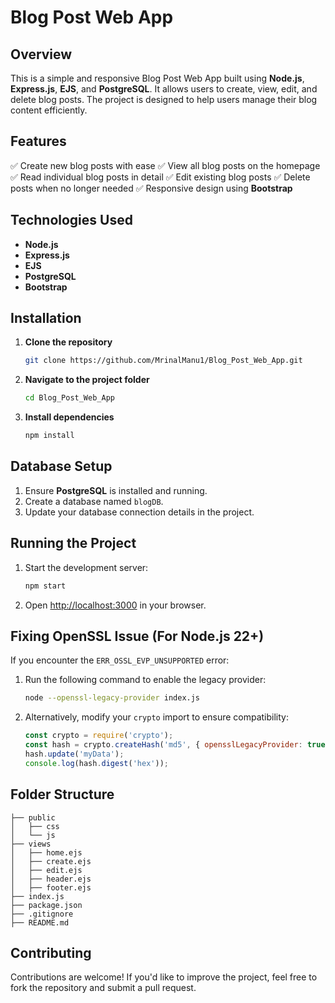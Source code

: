 # Blog Post Web App

## Overview
This is a simple and responsive Blog Post Web App built using **Node.js**, **Express.js**, **EJS**, and **PostgreSQL**. It allows users to create, view, edit, and delete blog posts. The project is designed to help users manage their blog content efficiently.

## Features
✅ Create new blog posts with ease
✅ View all blog posts on the homepage
✅ Read individual blog posts in detail
✅ Edit existing blog posts
✅ Delete posts when no longer needed
✅ Responsive design using **Bootstrap**

## Technologies Used
- **Node.js**
- **Express.js**
- **EJS**
- **PostgreSQL**
- **Bootstrap**

## Installation
1. **Clone the repository**
   ```sh
   git clone https://github.com/MrinalManu1/Blog_Post_Web_App.git
   ```
2. **Navigate to the project folder**
   ```sh
   cd Blog_Post_Web_App
   ```
3. **Install dependencies**
   ```sh
   npm install
   ```

## Database Setup
1. Ensure **PostgreSQL** is installed and running.
2. Create a database named `blogDB`.
3. Update your database connection details in the project.

## Running the Project
1. Start the development server:
   ```sh
   npm start
   ```
2. Open [http://localhost:3000](http://localhost:3000) in your browser.

## Fixing OpenSSL Issue (For Node.js 22+)
If you encounter the `ERR_OSSL_EVP_UNSUPPORTED` error:

1. Run the following command to enable the legacy provider:
   ```sh
   node --openssl-legacy-provider index.js
   ```

2. Alternatively, modify your `crypto` import to ensure compatibility:
   ```js
   const crypto = require('crypto');
   const hash = crypto.createHash('md5', { opensslLegacyProvider: true });
   hash.update('myData');
   console.log(hash.digest('hex'));
   ```

## Folder Structure
```
├── public
│   ├── css
│   └── js
├── views
│   ├── home.ejs
│   ├── create.ejs
│   ├── edit.ejs
│   ├── header.ejs
│   ├── footer.ejs
├── index.js
├── package.json
├── .gitignore
├── README.md
```

## Contributing
Contributions are welcome! If you'd like to improve the project, feel free to fork the repository and submit a pull request.



